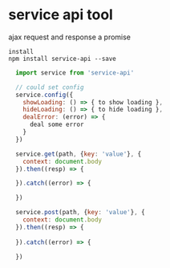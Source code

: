 # service api tool
ajax request and response a promise

    install
    npm install service-api --save

```javascript
  import service from 'service-api'

  // could set config
  service.config({
    showLoading: () => { to show loading },
    hideLoading: () => { to hide loading },
    dealError: (error) => {
      deal some error
    }
  })

  service.get(path, {key: 'value'}, {
    context: document.body
  }).then((resp) => {

  }).catch((error) => {

  })

  service.post(path, {key: 'value'}, {
    context: document.body
  }).then((resp) => {
    
  }).catch((error) => {

  })
```


